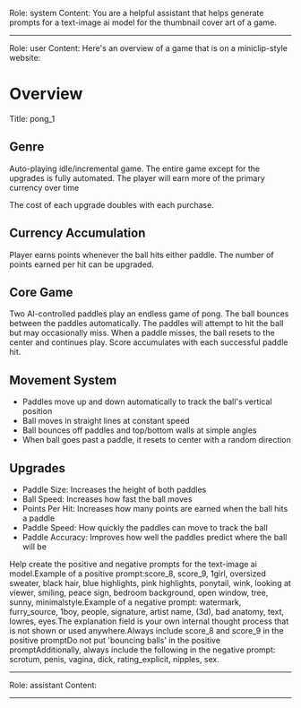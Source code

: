 Role: system
Content: You are a helpful assistant that helps generate prompts for a text-image ai model for the thumbnail cover art of a game.
__________________
Role: user
Content: Here's an overview of a game that is on a miniclip-style website:
# Overview
Title: pong_1

## Genre
Auto-playing idle/incremental game. The entire game except for the upgrades is fully automated. The player will earn more of the primary currency over time

The cost of each upgrade doubles with each purchase.

## Currency Accumulation
Player earns points whenever the ball hits either paddle. The number of points earned per hit can be upgraded.

## Core Game
Two AI-controlled paddles play an endless game of pong. The ball bounces between the paddles automatically. The paddles will attempt to hit the ball but may occasionally miss. When a paddle misses, the ball resets to the center and continues play. Score accumulates with each successful paddle hit.

## Movement System
- Paddles move up and down automatically to track the ball's vertical position
- Ball moves in straight lines at constant speed
- Ball bounces off paddles and top/bottom walls at simple angles
- When ball goes past a paddle, it resets to center with a random direction

## Upgrades
- Paddle Size: Increases the height of both paddles
- Ball Speed: Increases how fast the ball moves
- Points Per Hit: Increases how many points are earned when the ball hits a paddle
- Paddle Speed: How quickly the paddles can move to track the ball
- Paddle Accuracy: Improves how well the paddles predict where the ball will be

Help create the positive and negative prompts for the text-image ai model.Example of a positive prompt:score_8, score_9, 1girl, oversized sweater, black hair, blue highlights, pink highlights, ponytail, wink, looking at viewer, smiling, peace sign, bedroom background, open window, tree, sunny, minimalstyle.Example of a negative prompt: watermark, furry_source, 1boy, people, signature, artist name, (3d), bad anatomy, text, lowres, eyes.The explanation field is your own internal thought process that is not shown or used anywhere.Always include score_8 and score_9 in the positive promptDo not put 'bouncing balls' in the positive promptAdditionally, always include the following in the negative prompt: scrotum, penis, vagina, dick, rating_explicit, nipples, sex.
__________________
Role: assistant
Content: 
__________________
